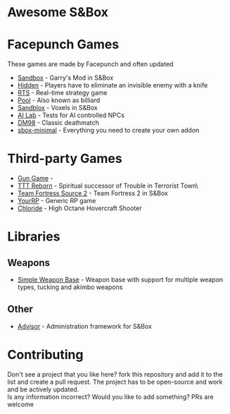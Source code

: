 # Awesome S&Box

# Facepunch Games
These games are made by Facepunch and often updated
* [Sandbox](https://github.com/Facepunch/sandbox) - Garry's Mod in S&Box
* [Hidden](https://github.com/Facepunch/sbox-hidden) - Players have to eliminate an invisible enemy with a knife
* [RTS](https://github.com/Facepunch/sbox-rts) - Real-time strategy game
* [Pool](https://github.com/Facepunch/sbox-pool) - Also known as billiard
* [Sandblox](https://github.com/Facepunch/sandblox) - Voxels in S&Box
* [AI Lab](https://github.com/Facepunch/sbox-ai-lab) - Tests for AI controlled NPCs
* [DM98](https://github.com/Facepunch/dm98) - Classic deathmatch
* [sbox-minimal](https://github.com/Facepunch/sbox-minimal) - Everything you need to create your own addon

# Third-party Games
* [Gun Game](https://github.com/Ryhon0/sbox-gg) -  
* [TTT Reborn](https://github.com/TTTReborn/ttt-reborn) - Spiritual successor of Trouble in Terrorist Town\
* [Team Fortress Source 2](https://github.com/rob5300/Team-Fortress-Source-2) - Team Fortress 2 in S&Box
* [YourRP](https://github.com/d4kir92/sbox-yourrp) - Generic RP game
* [Chloride](https://github.com/WYVERN2742/Chloride) - High Octane Hovercraft Shooter

# Libraries

## Weapons
* [Simple Weapon Base](https://github.com/timmybo5/simple-weapon-base) - Weapon base with support for multiple weapon types, tucking and akimbo weapons

## Other
* [Advisor](https://github.com/game-creators-area/Advisor) - Administration framework for S&Box 

# Contributing
Don't see a project that you like here? fork this repository and add it to the list and create a pull request. The project has to be open-source and work and be actively updated.   
Is any information incorrect? Would you like to add something? PRs are welcome
